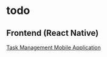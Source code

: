 # todo

## Frontend (React Native)
[Task Management Mobile Application](https://github.com/ashok0001/todo-react-native)
